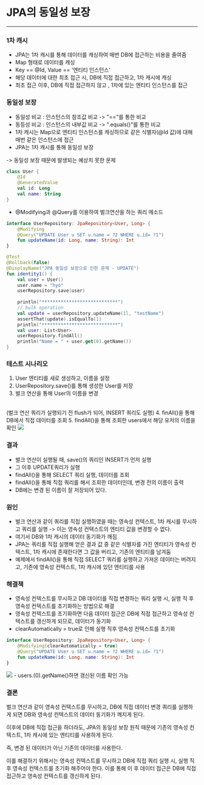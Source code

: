 # JPA의 동일성 보장

---

### 1차 캐시
- JPA는 1차 캐시를 통해 데이터를 캐싱하여 매번 DB에 접근하는 비용을 줄여줌
- Map 형태로 데이터를 캐싱
- Key == @Id, Value == '엔티티 인스턴스'
- 해당 데이터에 대한 최초 접근 시, DB에 직접 접근하고, 1차 캐시에 캐싱
- 최초 접근 이후, DB에 직접 접근하지 않고 , 1차에 있는 엔티티 인스턴스를 접근


### 동일성 보장
- 동일성 비교 : 인스턴스의 참조값 비교 -> "=="를 통한 비교
- 동등성 비교 : 인스턴스의 내부값 비교 -> ".equals()"를 통한 비교
- 1차 캐시는 Map으로 엔티티 인스턴스를 캐싱하므로 같은 식별자(@Id 값)에 대해 매번 같은 인스턴스에 접근
- JPA는 1차 캐시를 통해 동일성 보장

-> 동일성 보장 때문에 발생되는 예상치 못한 문제

```kotlin
class User {
    @Id
    @GeneratedValue
    val id: Long
    val name: String
}
```

- @Modifying과 @Query를 이용하여 벌크연산을 하는 쿼리 메소드
```kotlin
interface UserRepository: JpaRepository<User, Long> {
    @Modifying
    @Query("UPDATE User u SET u.name = ?2 WHERE u.id= ?1")
    fun updateName(id: Long, name: String): Int
}
```

```kotlin
@Test
@Rollback(false)
@DisplayName("JPA 동일성 보장으로 인한 문제 - UPDATE")
fun identity1() {
    val user = User()
    user.name = "hyo"
    userRepository.save(user)
    
    println("****************************")
    // bulk operation
    val update = userRepository.updateName(1l, "testName")
    assertThat(update).isEqualTo(1)
    println("****************************")
    val user: List<User>
    userRepository.findAll()
    println("Name = " + user.get(0).getName())
}
```

### 테스트 시나리오
1. User 엔티티를 새로 생성하고, 이름을 설정
2. UserRepository.save()를 통해 생성한 User를 저장
3. 벌크 연산을 통해 User의 이름을 변경
<br> 
(벌크 연산 쿼리가 실행되기 전 flush가 되어, INSERT 쿼리도 실행)
4. finAll()을 통해 DB에서 직접 데이터를 조회
5. findAll()을 통해 조회한 users에서 해당 유저의 이름을 확인

<img src="/Users/camel/IdeaProjects/TIL/src/main/resources/img/bulk.png">

### 결과
- 벌크 연산이 실행될 때, save()의 쿼리인 INSERT가 먼저 실행
- 그 이후 UPDATE쿼리가 실행
- findAll()을 통해 SELECT 쿼리 실행, 데이터를 조회
- findAll()을 통해 직접 쿼리를 해서 조회한 데이터인데, 변경 전의 이름이 출력
- DB에는 변경 된 이름이 잘 저장되어 있다.

### 원인
- 벌크 연산과 같이 쿼리를 직접 실행하였을 때는 영속성 컨텍스트, 1차 캐시를 무시하고 쿼리를 실행
-> 이는 영속성 컨텍스트의 엔티티 값을 변경할 수 없다.
- 여기서 DB와 1차 캐시의 데이터 동기화가 깨짐
- JPA는 쿼리를 직접 실행해 얻은 결과 값 중 같은 식별자를 가진 엔티티가 영속성 컨텍스트, 1차 캐시에 존재한다면 그 값을 버리고, 기존의 엔티티를 남겨둠
- 예제에서 findAll()을 통해 직접 SELECT 쿼리를 실행하고 가져온 데이터는 버려지고, 기존에 영속성 컨텍스트, 1차 캐시에 있던 엔티티를 사용

### 해결책
- 영속성 컨텍스트를 무시하고 DB 데이터를 직접 변경하는 쿼리 실행 시, 실행 직 후 영속성 컨텍스트를 초기화하는 방법으로 해결
- 영속성 컨텍스트를 초기화하면 다음 데이터 접근은 DB에 직접 접근하고 영속성 컨텍스트를 갱신하게 되므로, 데이터가 동기화
- clearAutomatically = true로 인해 실행 직후 영속성 컨텍스트를 초기화
```kotlin
interface UserRepository: JpaRepository<User, Long> {
    @Modifying(clearAutomatically = true)
    @Query("UPDATE User u SET u.name = ?2 WHERE u.id= ?1")
    fun updateName(id: Long, name: String): Int
}
```
<img src="/Users/camel/IdeaProjects/TIL/src/main/resources/img/clear_1.png">
- users.(0).getName()하면 갱신된 이름 확인 가능


### 결론
벌크 연산과 같이 영속성 컨텍스트를 무시하고, DB에 직접 데이터 변경 쿼리를 실행하게 되면 
DB와 영속성 컨텍스트의 데이터 동기화가 깨지게 된다.

이후에 DB에 직접 접근을 하더라도, JPA의 동일성 보장 원칙 때문에 
기존의 영속성 컨텍스트, 1차 캐시에 있는 엔티티를 사용하게 된다.

즉, 변경 된 데이터가 아닌 기존의 데이터를 사용한다.

이를 해결하기 위해서는 영속성 컨텍스트를 무시하고 DB에 직접 쿼리 실행 시,
실행 직후 영속성 컨텍스트를 초기화 해주어야 한다.
이를 통해 이 후 데이터 접근은 DB에 직접 접근하고 영속성 컨텍스트를 갱신하게 된다.
